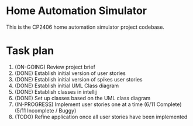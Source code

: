 # Home Automation Simulator
This is the CP2406 home automation simulator project codebase.
# Task plan
1. (ON-GOING) Review project brief 
2. (DONE) Establish initial version of user stories 
3. (DONE) Establish initial version of spikes user stories 
4. (DONE) Establish initial UML Class diagram
5. (DONE) Establish classes in intellij
6. (DONE) Set up classes based on the UML class diagram
7. (IN-PROGRESS) Implement user stories one at a time (6/11 Complete) (5/11 Incomplete / Buggy)
8. (TODO) Refine application once all user stories have been implemented
